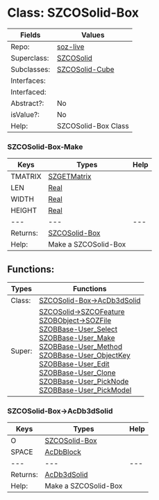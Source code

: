 
# Class:	SZCOSolid-Box

| Fields | Values |
| --------- | --------- |
| Repo: | [soz-live](/repos/soz-live.html) |
| Superclass: | [SZCOSolid](SZCOSolid.html) |
| Subclasses: | [SZCOSolid-Cube](SZCOSolid-Cube.html) |
| Interfaces: |  |
| Interfaced: |  |
| Abstract?: | No |
| isValue?: | No |
| Help: | SZCOSolid-Box Class |

### SZCOSolid-Box-Make

| Keys | Types | Help |
| --------- | --------- | --------- |
| TMATRIX | [SZGETMatrix](SZGETMatrix.html) |  |
| LEN | [Real](Real.html) |  |
| WIDTH | [Real](Real.html) |  |
| HEIGHT | [Real](Real.html) |  |
| --- | --- | --- |
| Returns: | [SZCOSolid-Box](SZCOSolid-Box.html) |
| Help: | Make a SZCOSolid-Box |


## Functions:

| Types | Functions |
| --------- | --------- |
| Class: | [SZCOSolid-Box->AcDb3dSolid](#SZCOSolid-Box->AcDb3dSolid) |
| Super: | [SZCOSolid->SZCOFeature](SZCOSolid.html) <br> [SZOBObject->SOZFile](SZOBObject.html) <br> [SZOBBase-User_Select](SZOBBase.html) <br> [SZOBBase-User_Make](SZOBBase.html) <br> [SZOBBase-User_Method](SZOBBase.html) <br> [SZOBBase-User_ObjectKey](SZOBBase.html) <br> [SZOBBase-User_Edit](SZOBBase.html) <br> [SZOBBase-User_Clone](SZOBBase.html) <br> [SZOBBase-User_PickNode](SZOBBase.html) <br> [SZOBBase-User_PickModel](SZOBBase.html) |


### SZCOSolid-Box->AcDb3dSolid

| Keys | Types | Help |
| --------- | --------- | --------- |
| O | [SZCOSolid-Box](SZCOSolid-Box.html) |  |
| SPACE | [AcDbBlock](AcDbBlock.html) |  |
| --- | --- | --- |
| Returns: | [AcDb3dSolid](AcDb3dSolid.html) |
| Help: | Make a SZCOSolid-Box |

